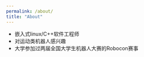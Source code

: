 ```yaml
---
permalink: /about/
title: "About"
---
```


* 嵌入式linux/C++软件工程师
* 对运动类机器人感兴趣
* 大学参加过两届全国大学生机器人大赛的Robocon赛事